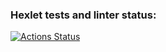 ### Hexlet tests and linter status:
[![Actions Status](https://github.com/DropDen/frontend-project-46/workflows/hexlet-check/badge.svg)](https://github.com/DropDen/frontend-project-46/actions)
